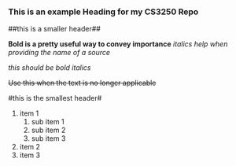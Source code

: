 ### This is an example Heading for my CS3250 Repo

##this is a smaller header##

**Bold is a pretty useful way to convey importance**
*italics help when providing the name of a source*

*_this should be bold italics_*

~~Use this when the text is no longer applicable~~

#this is the smallest header#

1. item 1
   1. sub item 1
   2. sub item 2
   3. sub item 3
3. item 2
4. item 3
